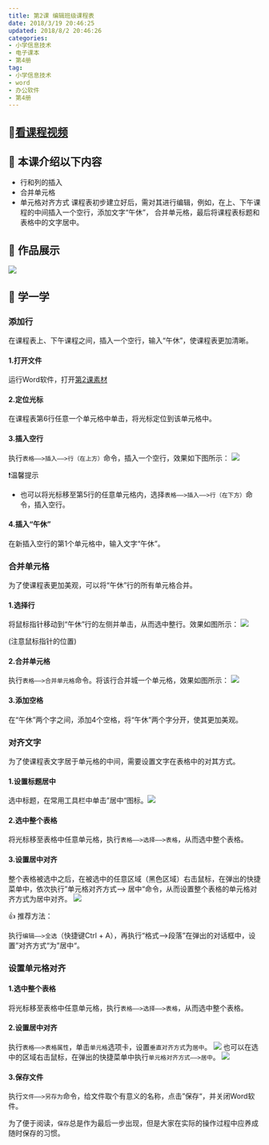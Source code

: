```yaml
---
title: 第2课 编辑班级课程表
date: 2018/3/19 20:46:25
updated: 2018/8/2 20:46:26
categories:
- 小学信息技术
- 电子课本
- 第4册
tag: 
- 小学信息技术
- word
- 办公软件
- 第4册
---
```

## 🎦[看课程视频](https://itdamo.ke.qq.com/)

## :mega: 本课介绍以下内容

- 行和列的插入
- 合并单元格
- 单元格对齐方式
课程表初步建立好后，需对其进行编辑，例如，在上、下午课程的中间插入一个空行，添加文字“午休”，
合并单元格，最后将课程表标题和表格中的文字居中。

## :rainbow: 作品展示
![](/courses/ITP4/2.6.png)

<!-- more -->

## :electric_plug: 学一学

### 添加行
在课程表上、下午课程之间，插入一个空行，输入“午休”，使课程表更加清晰。
#### 1.打开文件

运行Word软件，打开[第2课素材](https://github.com/goshinh/goshinh.github.io/raw/master/courses/ITP4/%E7%AC%AC2%E8%AF%BE%E7%B4%A0%E6%9D%90-%E5%9B%9B%EF%BC%881%EF%BC%89%E7%8F%AD%E8%AF%BE%E7%A8%8B%E8%A1%A8.doc)

#### 2.定位光标

在课程表第6行任意一个单元格中单击，将光标定位到该单元格中。

#### 3.插入空行

执行`表格——>插入——>行（在上方）`命令，插入一个空行，效果如下图所示：
![](/courses/ITP4/2.1.png)

:heavy_exclamation_mark:温馨提示
- 也可以将光标移至第5行的任意单元格内，选择`表格——>插入——>行（在下方）`命令，插入空行。
#### 4.插入“午休”

在新插入空行的第1个单元格中，输入文字“午休”。
### 合并单元格
为了使课程表更加美观，可以将“午休”行的所有单元格合并。

#### 1.选择行

将鼠标指针移动到“午休”行的左侧并单击，从而选中整行。效果如图所示：
![](/courses/ITP4/2.2.png)

(注意鼠标指针的位置)

#### 2.合并单元格
执行`表格——>合并单元格`命令。将该行合并城一个单元格，效果如图所示：
![](/courses/ITP4/2.3.png)

#### 3.添加空格

在“午休”两个字之间，添加4个空格，将“午休”两个字分开，使其更加美观。

### 对齐文字
为了使课程表文字居于单元格的中间，需要设置文字在表格中的对其方式。
#### 1.设置标题居中

选中标题，在常用工具栏中单击”居中“图标。![](/courses/ITP4/2.4.png)

#### 2.选中整个表格

将光标移至表格中任意单元格，执行`表格——>选择——>表格`，从而选中整个表格。

#### 3.设置居中对齐

整个表格被选中之后，在被选中的任意区域（黑色区域）右击鼠标，在弹出的快捷菜单中，依次执行”单元格对齐方式——>
居中“命令，从而设置整个表格的单元格对齐方式为居中对齐。
![](/courses/ITP4/2.5.png)

:+1: 推荐方法：

执行`编辑——>全选`（快捷键Ctrl + A），再执行“格式——>段落”在弹出的对话框中，设置”对齐方式“为”居中“。
### 设置单元格对齐
#### 1.选中整个表格
将光标移至表格中任意单元格，执行`表格——>选择——>表格`，从而选中整个表格。
#### 2.设置居中对齐
执行`表格——>表格属性`，单击`单元格`选项卡，设置`垂直对齐方式`为`居中`。
![](/courses/ITP4/2.7.png)
也可以在选中的区域右击鼠标，在弹出的快捷菜单中执行`单元格对齐方式——>居中`。
![](/courses/ITP4/2.8.png)
#### 3.保存文件

执行`文件——>另存为`命令，给文件取个有意义的名称，点击”保存“，并关闭Word软件。

为了便于阅读，`保存`总是作为最后一步出现，但是大家在实际的操作过程中应养成随时保存的习惯。





